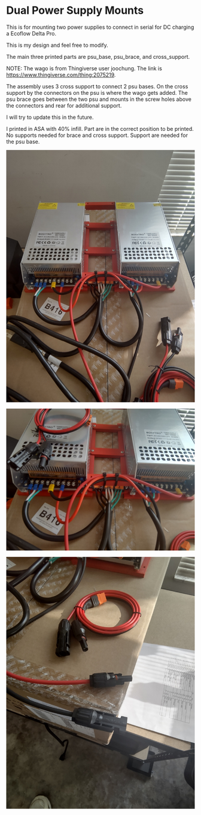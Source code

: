 # Dual Power Supply Mounts

This is for mounting two power supplies to connect in serial for DC charging a Ecoflow Delta Pro.

This is my design and feel free to modify.

The main three printed parts are psu_base, psu_brace, and cross_support.

NOTE: The wago is from Thingiverse user joochung.  The link is https://www.thingiverse.com/thing:2075219.

The assembly uses 3 cross support to connect 2 psu bases.  On the cross support by the connectors on the psu is where the wago gets added.  The psu brace goes between the two psu and mounts in the screw holes above the connectors and rear for additional support.

I will try to update this in the future.

I printed in ASA with 40% infill.  Part are in the correct position to be printed.  No supports needed for brace and cross support.  Support are needed for the psu base.

![Dual Power Supplies](images/dual_powersupply.jpg?raw=true "Dual PSU")

![Cnnections](images/dual_ps_connections.jpg?raw=true "Connections")

![Connectors](images/connectors.jpg?raw=true "Connectors")
